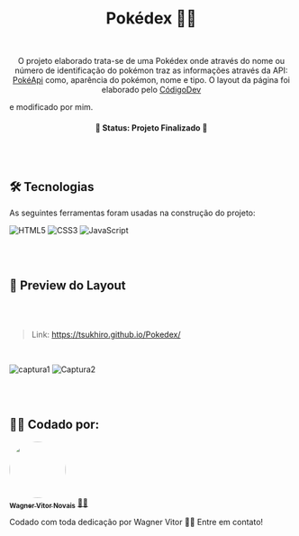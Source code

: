 <h1 align="center">Pokédex 🐱‍💻</h1>

<br>

<p align="center">O projeto elaborado trata-se de uma Pokédex onde através do nome ou número de identificação do pokémon traz as informações através da API: <a href="https://pokeapi.co/">PokéApi</a> como, aparência do pokémon, nome e tipo. O layout da página foi elaborado pelo <a href="https://www.youtube.com/watch?v=vdytGGKyJKE">CódigoDev</a></p> e modificado por mim.
<h4 align="center"> 
	🚧 Status: Projeto Finalizado  🚧
</h4>

<br>
<br>

## 🛠 Tecnologias

As seguintes ferramentas foram usadas na construção do projeto:

![HTML5](https://img.shields.io/badge/html5-%23E34F26.svg?style=for-the-badge&logo=html5&logoColor=white)
![CSS3](https://img.shields.io/badge/css3-%231572B6.svg?style=for-the-badge&logo=css3&logoColor=white)
![JavaScript](https://img.shields.io/badge/javascript-%23323330.svg?style=for-the-badge&logo=javascript&logoColor=%23F7DF1E)

<br>
<br>

## 🎨 Preview do Layout

<br>
<br>

>Link: https://tsukhiro.github.io/Pokedex/

<br>

![captura1](https://user-images.githubusercontent.com/89936463/180073089-fbdb8100-5d19-4c97-bbc1-b7feb3f86a5f.JPG)
![Captura2](https://user-images.githubusercontent.com/89936463/180073101-71bfab0c-0574-44e4-b11e-718ac2019e11.JPG)


<br>
<br>


## 👩‍💻 Codado por:

<a href="https://www.linkedin.com/in/wagner-vitor-novais">
 <img style="border-radius: 50%;" src="https://avatars.githubusercontent.com/u/89936463?s=400&u=e299a61a15d52f1558fb44bd041f81fcbaa06b41&v=4" width="100px;" alt=""/>
 <br />
 <sub><b>Wagner Vitor Novais</b></sub></a> <a href="https://github.com/Tsukhiro" title="Wagner">👩‍💻</a>

<br>

Codado com toda dedicação por Wagner Vitor 👋🏽 Entre em contato!
 
